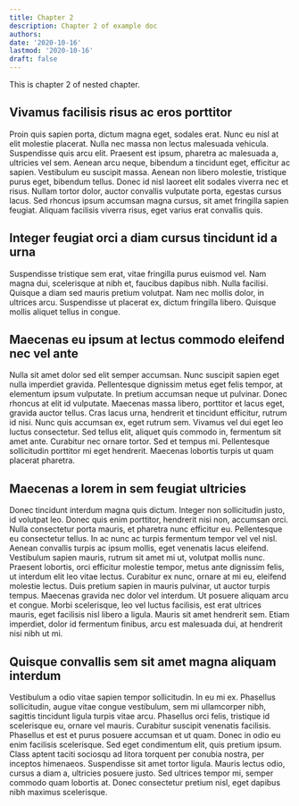 ```yaml
---
title: Chapter 2
description: Chapter 2 of example doc
authors:
date: '2020-10-16'
lastmod: '2020-10-16'
draft: false
---
```


This is chapter 2 of nested chapter.

<!--more-->

## Vivamus facilisis risus ac eros porttitor

Proin quis sapien porta, dictum magna eget, sodales erat. Nunc eu nisl at elit molestie placerat. Nulla nec massa non lectus malesuada vehicula. Suspendisse quis arcu elit. Praesent est ipsum, pharetra ac malesuada a, ultricies vel sem. Aenean arcu neque, bibendum a tincidunt eget, efficitur ac sapien. Vestibulum eu suscipit massa. Aenean non libero molestie, tristique purus eget, bibendum tellus. Donec id nisl laoreet elit sodales viverra nec et risus. Nullam tortor dolor, auctor convallis vulputate porta, egestas cursus lacus. Sed rhoncus ipsum accumsan magna cursus, sit amet fringilla sapien feugiat. Aliquam facilisis viverra risus, eget varius erat convallis quis.

## Integer feugiat orci a diam cursus tincidunt id a urna

Suspendisse tristique sem erat, vitae fringilla purus euismod vel. Nam magna dui, scelerisque at nibh et, faucibus dapibus nibh. Nulla facilisi. Quisque a diam sed mauris pretium volutpat. Nam nec mollis dolor, in ultrices arcu. Suspendisse ut placerat ex, dictum fringilla libero. Quisque mollis aliquet tellus in congue.

## Maecenas eu ipsum at lectus commodo eleifend nec vel ante

Nulla sit amet dolor sed elit semper accumsan. Nunc suscipit sapien eget nulla imperdiet gravida. Pellentesque dignissim metus eget felis tempor, at elementum ipsum vulputate. In pretium accumsan neque ut pulvinar. Donec rhoncus at elit id vulputate. Maecenas massa libero, porttitor et lacus eget, gravida auctor tellus. Cras lacus urna, hendrerit et tincidunt efficitur, rutrum id nisi. Nunc quis accumsan ex, eget rutrum sem. Vivamus vel dui eget leo luctus consectetur. Sed tellus elit, aliquet quis commodo in, fermentum sit amet ante. Curabitur nec ornare tortor. Sed et tempus mi. Pellentesque sollicitudin porttitor mi eget hendrerit. Maecenas lobortis turpis ut quam placerat pharetra.

## Maecenas a lorem in sem feugiat ultricies

Donec tincidunt interdum magna quis dictum. Integer non sollicitudin justo, id volutpat leo. Donec quis enim porttitor, hendrerit nisi non, accumsan orci. Nulla consectetur porta mauris, et pharetra nunc efficitur eu. Pellentesque eu consectetur tellus. In ac nunc ac turpis fermentum tempor vel vel nisl. Aenean convallis turpis ac ipsum mollis, eget venenatis lacus eleifend. Vestibulum sapien mauris, rutrum sit amet mi ut, volutpat mollis nunc. Praesent lobortis, orci efficitur molestie tempor, metus ante dignissim felis, ut interdum elit leo vitae lectus. Curabitur ex nunc, ornare at mi eu, eleifend molestie lectus. Duis pretium sapien in mauris pulvinar, ut auctor turpis tempus. Maecenas gravida nec dolor vel interdum. Ut posuere aliquam arcu et congue. Morbi scelerisque, leo vel luctus facilisis, est erat ultrices mauris, eget facilisis nisl libero a ligula. Mauris sit amet hendrerit sem. Etiam imperdiet, dolor id fermentum finibus, arcu est malesuada dui, at hendrerit nisi nibh ut mi.

## Quisque convallis sem sit amet magna aliquam interdum

Vestibulum a odio vitae sapien tempor sollicitudin. In eu mi ex. Phasellus sollicitudin, augue vitae congue vestibulum, sem mi ullamcorper nibh, sagittis tincidunt ligula turpis vitae arcu. Phasellus orci felis, tristique id scelerisque eu, ornare vel mauris. Curabitur suscipit venenatis facilisis. Phasellus et est et purus posuere accumsan et ut quam. Donec in odio eu enim facilisis scelerisque. Sed eget condimentum elit, quis pretium ipsum. Class aptent taciti sociosqu ad litora torquent per conubia nostra, per inceptos himenaeos. Suspendisse sit amet tortor ligula. Mauris lectus odio, cursus a diam a, ultricies posuere justo. Sed ultrices tempor mi, semper commodo quam lobortis at. Donec consectetur pretium nisl, eget dapibus nibh maximus scelerisque.
